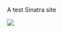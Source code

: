 A test Sinatra site

![](https://www.codeship.io/projects/0de6dfd0-6648-0131-78c5-02c3a0d5948c/status)